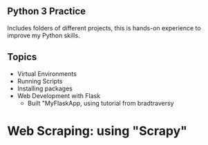 ## Python 3 Practice
Includes folders of different projects, this is hands-on experience to improve my Python skills.

## Topics
* Virtual Environments
* Running Scripts
* Installing packages
* Web Development with Flask
  * Built "MyFlaskApp, using tutorial from bradtraversy
# Web Scraping: using "Scrapy"
 
